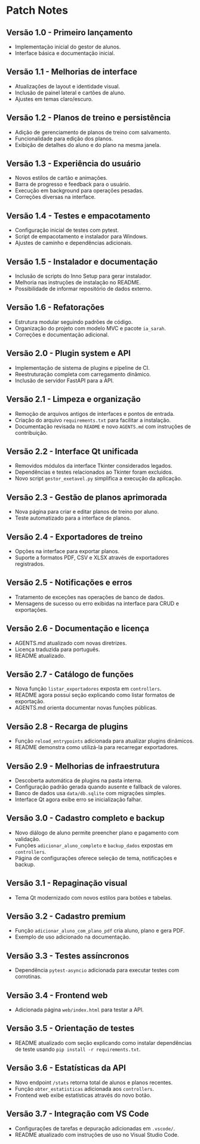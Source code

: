 # Patch Notes

## Versão 1.0 - Primeiro lançamento
- Implementação inicial do gestor de alunos.
- Interface básica e documentação inicial.

## Versão 1.1 - Melhorias de interface
- Atualizações de layout e identidade visual.
- Inclusão de painel lateral e cartões de aluno.
- Ajustes em temas claro/escuro.

## Versão 1.2 - Planos de treino e persistência
- Adição de gerenciamento de planos de treino com salvamento.
- Funcionalidade para edição dos planos.
- Exibição de detalhes do aluno e do plano na mesma janela.

## Versão 1.3 - Experiência do usuário
- Novos estilos de cartão e animações.
- Barra de progresso e feedback para o usuário.
- Execução em background para operações pesadas.
- Correções diversas na interface.

## Versão 1.4 - Testes e empacotamento
- Configuração inicial de testes com pytest.
- Script de empacotamento e instalador para Windows.
- Ajustes de caminho e dependências adicionais.

## Versão 1.5 - Instalador e documentação
- Inclusão de scripts do Inno Setup para gerar instalador.
- Melhoria nas instruções de instalação no README.
- Possibilidade de informar repositório de dados externo.

## Versão 1.6 - Refatorações
- Estrutura modular seguindo padrões de código.
- Organização do projeto com modelo MVC e pacote `ia_sarah`.
- Correções e documentação adicional.

## Versão 2.0 - Plugin system e API
- Implementação de sistema de plugins e pipeline de CI.
- Reestruturação completa com carregamento dinâmico.
- Inclusão de servidor FastAPI para a API.


## Versão 2.1 - Limpeza e organização
- Remoção de arquivos antigos de interfaces e pontos de entrada.
- Criação do arquivo `requirements.txt` para facilitar a instalação.
- Documentação revisada no `README` e novo `AGENTS.md` com instruções de contribuição.

## Versão 2.2 - Interface Qt unificada
- Removidos módulos da interface Tkinter considerados legados.
- Dependências e testes relacionados ao Tkinter foram excluídos.
- Novo script `gestor_exetavel.py` simplifica a execução da aplicação.

## Versão 2.3 - Gestão de planos aprimorada
- Nova página para criar e editar planos de treino por aluno.
- Teste automatizado para a interface de planos.

## Versão 2.4 - Exportadores de treino
- Opções na interface para exportar planos.
- Suporte a formatos PDF, CSV e XLSX através de exportadores registrados.

## Versão 2.5 - Notificações e erros
- Tratamento de exceções nas operações de banco de dados.
- Mensagens de sucesso ou erro exibidas na interface para CRUD e exportações.

## Versão 2.6 - Documentação e licença
- AGENTS.md atualizado com novas diretrizes.
- Licença traduzida para português.
- README atualizado.

## Versão 2.7 - Catálogo de funções
- Nova função `listar_exportadores` exposta em `controllers`.
- README agora possui seção explicando como listar formatos de exportação.
- AGENTS.md orienta documentar novas funções públicas.

## Versão 2.8 - Recarga de plugins
- Função `reload_entrypoints` adicionada para atualizar plugins dinâmicos.
- README demonstra como utilizá-la para recarregar exportadores.

## Versão 2.9 - Melhorias de infraestrutura
- Descoberta automática de plugins na pasta interna.
- Configuração padrão gerada quando ausente e fallback de valores.
- Banco de dados usa `data/db.sqlite` com migrações simples.
- Interface Qt agora exibe erro se inicialização falhar.

## Versão 3.0 - Cadastro completo e backup
- Novo diálogo de aluno permite preencher plano e pagamento com validação.
- Funções `adicionar_aluno_completo` e `backup_dados` expostas em `controllers`.
- Página de configurações oferece seleção de tema, notificações e backup.

## Versão 3.1 - Repaginação visual
- Tema Qt modernizado com novos estilos para botões e tabelas.

## Versão 3.2 - Cadastro premium
- Função `adicionar_aluno_com_plano_pdf` cria aluno, plano e gera PDF.
- Exemplo de uso adicionado na documentação.

## Versão 3.3 - Testes assíncronos
- Dependência `pytest-asyncio` adicionada para executar testes com corrotinas.

## Versão 3.4 - Frontend web
- Adicionada página `web/index.html` para testar a API.

## Versão 3.5 - Orientação de testes
- README atualizado com seção explicando como instalar dependências de teste usando `pip install -r requirements.txt`.

## Versão 3.6 - Estatísticas da API
- Novo endpoint `/stats` retorna total de alunos e planos recentes.
- Função `obter_estatisticas` adicionada aos `controllers`.
- Frontend web exibe estatísticas através do novo botão.

## Versão 3.7 - Integração com VS Code
- Configurações de tarefas e depuração adicionadas em `.vscode/`.
- README atualizado com instruções de uso no Visual Studio Code.

